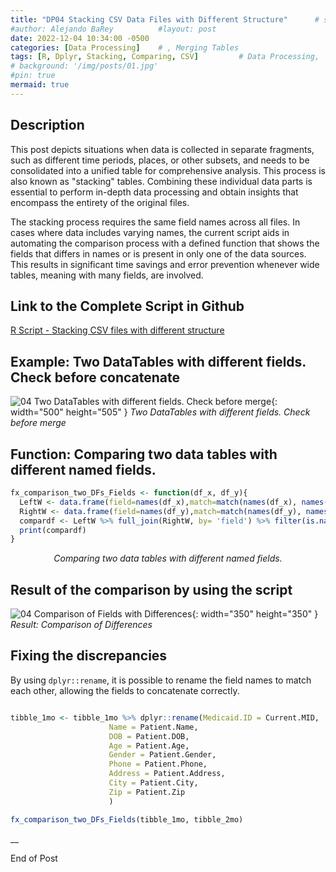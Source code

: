 ```yaml
---
title: "DP04 Stacking CSV Data Files with Different Structure"      # subtitle: "Description of R Scripts for data processing."
#author: Alejando BaRey          #layout: post
date: 2022-12-04 10:34:00 -0500
categories: [Data Processing]    # , Merging Tables
tags: [R, Dplyr, Stacking, Comparing, CSV]         # Data Processing, 
# background: '/img/posts/01.jpg'
#pin: true
mermaid: true
---
```


## Description 

This post depicts situations when data is collected in separate fragments, such as different time periods, places, or other subsets, and needs to be consolidated into a unified table for comprehensive analysis. This process is also known as "stacking" tables. Combining these individual data parts is essential to perform in-depth data processing and obtain insights that encompass the entirety of the original files.

The stacking process requires the same field names across all files. In cases where data includes varying names, the current script aids in automating the comparison process with a defined function that shows the fields that differs in names or is present in only one of the data sources. This results in significant time savings and error prevention whenever wide tables, meaning with many fields, are involved.


## Link to the Complete Script in Github

[R Script - Stacking CSV files with different structure](https://github.com/albarey33/Data_Analysis_R/blob/main/04%20Merging%20CSV%20files%20different%20structure.R)


## Example: Two DataTables with different fields. Check before concatenate
![04 Two DataTables with different fields. Check before merge](/images/DataProcess/04_Two_DataTables_with_different_fields_check_before_merge.PNG){: width="500" height="505" }
_Two DataTables with different fields. Check before merge_


## Function: Comparing two data tables with different named fields.

```R
fx_comparison_two_DFs_Fields <- function(df_x, df_y){
  LeftW <- data.frame(field=names(df_x),match=match(names(df_x), names(df_y)), "L in R")
  RightW <- data.frame(field=names(df_y),match=match(names(df_y), names(df_x)),"R in L")
  compardf <- LeftW %>% full_join(RightW, by= 'field') %>% filter(is.na(match.x) | is.na(match.y) )
  print(compardf)
}
```
_<center>Comparing two data tables with different named fields.</center>_


## Result of the comparison by using the script

![04 Comparison of Fields with Differences](/images/DataProcess/04_Comparison_Differences.PNG){: width="350" height="350" }
_Result: Comparison of Differences_

## Fixing the discrepancies

By using `dplyr::rename`, it is possible to rename the field names to match each other, allowing the fields to concatenate correctly.

```R

tibble_1mo <- tibble_1mo %>% dplyr::rename(Medicaid.ID = Current.MID,
                      Name = Patient.Name,
                      DOB = Patient.DOB,
                      Age = Patient.Age,
                      Gender = Patient.Gender,
                      Phone = Patient.Phone,
                      Address = Patient.Address,
                      City = Patient.City,
                      Zip = Patient.Zip
                      )

fx_comparison_two_DFs_Fields(tibble_1mo, tibble_2mo)

```

__

End of Post


